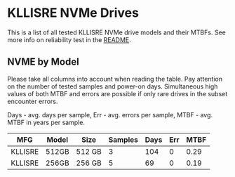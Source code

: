 KLLISRE NVMe Drives
===================

This is a list of all tested KLLISRE NVMe drive models and their MTBFs. See more
info on reliability test in the [README](https://github.com/linuxhw/SMART).

NVME by Model
------------

Please take all columns into account when reading the table. Pay attention on the
number of tested samples and power-on days. Simultaneous high values of both MTBF
and errors are possible if only rare drives in the subset encounter errors.

Days - avg. days per sample,
Err  - avg. errors per sample,
MTBF - avg. MTBF in years per sample.

| MFG       | Model              | Size   | Samples | Days  | Err   | MTBF |
|-----------|--------------------|--------|---------|-------|-------|------|
| KLLISRE   | 512GB              | 512 GB | 3       | 104   | 0     | 0.29   |
| KLLISRE   | 256GB              | 256 GB | 5       | 69    | 0     | 0.19   |
